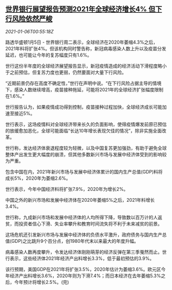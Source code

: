 <!--1609896212000-->
[世界银行展望报告预测2021年全球经济增长4% 但下行风险依然严峻](https://cn.reuters.com/article/world-bank-global-economy-0105-tues-idCNKBS29B02O)
------

<div><i>2021-01-06T00:55:18Z</i></div><p>路透华盛顿1月5日 - 世界银行周二表示，全球经济在2020年萎缩4.3%之后，2021年料将扩张4%。但该机构同时警告称，新冠病毒感染人数上升以及疫苗分发延迟，也可能让今年的复苏幅度只有1.6%。</p><p>世行这份半年度的全球经济展望报告显示，新冠疫情造成的经济活动下滑程度略小于之前预估，但复苏力度也更弱，仍然要面对大量下行风险。</p><p>“近期前景仍存在高度不确定性，”世行在声明中说。“在下行风险占据主导的情境下，感染人数继续增高，疫苗接种拖延，可能将2021年的全球经济扩张幅度限制在1.6%。”</p><p>世行报告认为，如果疫情成功得到控制，疫苗接种过程加快，全球经济成长可能加速至接近5%。</p><p>世行表示，这场疫情料对全球经济带来长久的负面影响，使得疫情爆发前原已预估的放缓愈加恶化，全球可能面临“长达10年增长表现欠佳的情况”，除非实施全面改革。</p><p>世行称，发达经济体衰退程度较为轻微，以及中国复苏更加强劲，有助于避免全球整体产出发生更大幅度的崩溃，但其他多数新兴市场与发展中经济体受到的影响较为严重。</p><p>包含中国在内，2021年新兴市场与发展中经济体累计的国内生产总值(GDP)料将成长5%，2020年为萎缩2.6%。</p><p>世行表示，今年中国经济料将扩张7.9%，2020年为增长2%。</p><p>中国之外的新兴市场和发展中经济体在2020年萎缩5%之后，2021年料增长3.4%。</p><p>世行称，九成新兴市场和发展中经济体的人均所得下降，导致数以百万计的人返贫，而投资者信心下滑、失业率攀升和教育时间流失将不利于未来减贫的前景。</p><p>这场危机还引发新兴市场与发展中经济体的负债水平激升，政府债务与国内生产总值(GDP)之比跳升9个百分点，创1980年代末以来最大的年度升幅。</p><p>病毒感染人数再度攀升，令发达经济体刚刚萌芽的经济反弹在第三季戛然而止。世行表示，这些经济体2021年经济产出料增长3.3%，低于最初预估的3.9%。</p><p>该行预期，美国GDP在2021年将扩张3.5%，2020年估计为萎缩3.6%。欧元区今年经济产出料增长3.6%，2020年则为下滑7.4%；而日本经济在去年萎缩5.3%之后，今年预计将增长2.5%。(完)</p>
